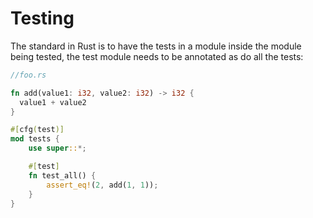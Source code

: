 # Testing

The standard in Rust is to have the tests in a module inside the module being tested, the test module needs to be annotated as do all the tests:

```rust
//foo.rs 

fn add(value1: i32, value2: i32) -> i32 {
  value1 + value2
}

#[cfg(test)]
mod tests {
    use super::*;

    #[test]
    fn test_all() {
        assert_eq!(2, add(1, 1));
    }
}
```